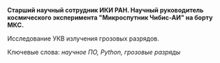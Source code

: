 **Старший научный сотрудник ИКИ РАН. Научный руководитель космического эксперимента "Микроспутник Чибис-АИ" на борту МКС.**

Исследование УКВ излучения грозовых разрядов.

Ключевые слова: *научное ПО, Python, грозовые разряды*